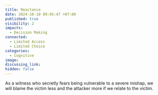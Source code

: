 ```yaml
---
title: Reactance
date: 2024-10-10 09:45:47 +07:00
published: true
visibility: 2
impacts:
  - Decision Making
connected:
  - Limited Access
  - Limited Choice
categories:
  - Cognitive
image: 
discussing_link: 
hidden: false
---
```


As a witness who secretly fears being vulnerable to a severe mishap, we will blame the victim less and the attacker more if we relate to the victim.
